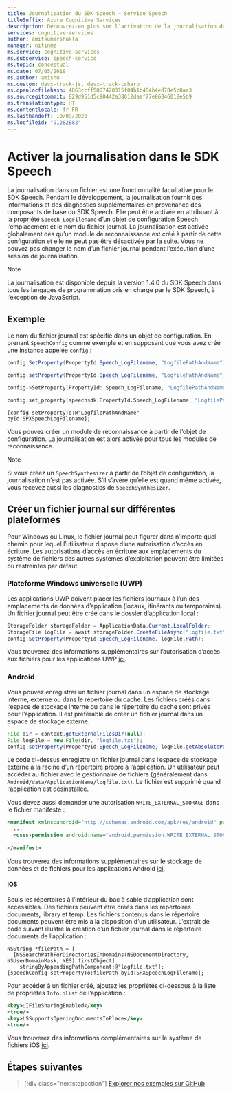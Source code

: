 ```yaml
---
title: Journalisation du SDK Speech – Service Speech
titleSuffix: Azure Cognitive Services
description: Découvrez-en plus sur l’activation de la journalisation dans le SDK Speech (C++, C#, Python, Objective-C, Java).
services: cognitive-services
author: amitkumarshukla
manager: nitinme
ms.service: cognitive-services
ms.subservice: speech-service
ms.topic: conceptual
ms.date: 07/05/2019
ms.author: amishu
ms.custom: devx-track-js, devx-track-csharp
ms.openlocfilehash: 4863ccff5807420315f04b1b454b4ed78e5c8ae3
ms.sourcegitcommit: 829d951d5c90442a38012daaf77e86046018e5b9
ms.translationtype: HT
ms.contentlocale: fr-FR
ms.lasthandoff: 10/09/2020
ms.locfileid: "91282882"
---
```

# <a name="enable-logging-in-the-speech-sdk"></a>Activer la journalisation dans le SDK Speech

La journalisation dans un fichier est une fonctionnalité facultative pour le SDK Speech. Pendant le développement, la journalisation fournit des informations et des diagnostics supplémentaires en provenance des composants de base du SDK Speech. Elle peut être activée en attribuant à la propriété `Speech_LogFilename` d’un objet de configuration Speech l’emplacement et le nom du fichier journal. La journalisation est activée globalement dès qu’un module de reconnaissance est créé à partir de cette configuration et elle ne peut pas être désactivée par la suite. Vous ne pouvez pas changer le nom d’un fichier journal pendant l’exécution d’une session de journalisation.

> [!NOTE]
> La journalisation est disponible depuis la version 1.4.0 du SDK Speech dans tous les langages de programmation pris en charge par le SDK Speech, à l’exception de JavaScript.

## <a name="sample"></a>Exemple

Le nom du fichier journal est spécifié dans un objet de configuration. En prenant `SpeechConfig` comme exemple et en supposant que vous avez créé une instance appelée `config` :

```csharp
config.SetProperty(PropertyId.Speech_LogFilename, "LogfilePathAndName");
```

```java
config.setProperty(PropertyId.Speech_LogFilename, "LogfilePathAndName");
```

```C++
config->SetProperty(PropertyId::Speech_LogFilename, "LogfilePathAndName");
```

```Python
config.set_property(speechsdk.PropertyId.Speech_LogFilename, "LogfilePathAndName")
```

```objc
[config setPropertyTo:@"LogfilePathAndName" byId:SPXSpeechLogFilename];
```

Vous pouvez créer un module de reconnaissance à partir de l’objet de configuration. La journalisation est alors activée pour tous les modules de reconnaissance.

> [!NOTE]
> Si vous créez un `SpeechSynthesizer` à partir de l’objet de configuration, la journalisation n’est pas activée. S’il s’avère qu’elle est quand même activée, vous recevez aussi les diagnostics de `SpeechSynthesizer`.

## <a name="create-a-log-file-on-different-platforms"></a>Créer un fichier journal sur différentes plateformes

Pour Windows ou Linux, le fichier journal peut figurer dans n’importe quel chemin pour lequel l’utilisateur dispose d’une autorisation d’accès en écriture. Les autorisations d’accès en écriture aux emplacements du système de fichiers des autres systèmes d’exploitation peuvent être limitées ou restreintes par défaut.

### <a name="universal-windows-platform-uwp"></a>Plateforme Windows universelle (UWP)

Les applications UWP doivent placer les fichiers journaux à l’un des emplacements de données d’application (locaux, itinérants ou temporaires). Un fichier journal peut être créé dans le dossier d’application local :

```csharp
StorageFolder storageFolder = ApplicationData.Current.LocalFolder;
StorageFile logFile = await storageFolder.CreateFileAsync("logfile.txt", CreationCollisionOption.ReplaceExisting);
config.SetProperty(PropertyId.Speech_LogFilename, logFile.Path);
```

Vous trouverez des informations supplémentaires sur l’autorisation d’accès aux fichiers pour les applications UWP [ici](https://docs.microsoft.com/windows/uwp/files/file-access-permissions).

### <a name="android"></a>Android

Vous pouvez enregistrer un fichier journal dans un espace de stockage interne, externe ou dans le répertoire du cache. Les fichiers créés dans l’espace de stockage interne ou dans le répertoire du cache sont privés pour l’application. Il est préférable de créer un fichier journal dans un espace de stockage externe.

```java
File dir = context.getExternalFilesDir(null);
File logFile = new File(dir, "logfile.txt");
config.setProperty(PropertyId.Speech_LogFilename, logFile.getAbsolutePath());
```

Le code ci-dessus enregistre un fichier journal dans l’espace de stockage externe à la racine d’un répertoire propre à l’application. Un utilisateur peut accéder au fichier avec le gestionnaire de fichiers (généralement dans `Android/data/ApplicationName/logfile.txt`). Le fichier est supprimé quand l’application est désinstallée.

Vous devez aussi demander une autorisation `WRITE_EXTERNAL_STORAGE` dans le fichier manifeste :

```xml
<manifest xmlns:android="http://schemas.android.com/apk/res/android" package="...">
  ...
  <uses-permission android:name="android.permission.WRITE_EXTERNAL_STORAGE" />
  ...
</manifest>
```

Vous trouverez des informations supplémentaires sur le stockage de données et de fichiers pour les applications Android [ici](https://developer.android.com/guide/topics/data/data-storage.html).

#### <a name="ios"></a>iOS

Seuls les répertoires à l’intérieur du bac à sable d’application sont accessibles. Des fichiers peuvent être créés dans les répertoires documents, library et temp. Les fichiers contenus dans le répertoire documents peuvent être mis à la disposition d’un utilisateur. L’extrait de code suivant illustre la création d’un fichier journal dans le répertoire documents de l’application :

```objc
NSString *filePath = [
  [NSSearchPathForDirectoriesInDomains(NSDocumentDirectory, NSUserDomainMask, YES) firstObject]
    stringByAppendingPathComponent:@"logfile.txt"];
[speechConfig setPropertyTo:filePath byId:SPXSpeechLogFilename];
```

Pour accéder à un fichier créé, ajoutez les propriétés ci-dessous à la liste de propriétés `Info.plist` de l’application :

```xml
<key>UIFileSharingEnabled</key>
<true/>
<key>LSSupportsOpeningDocumentsInPlace</key>
<true/>
```

Vous trouverez des informations complémentaires sur le système de fichiers iOS [ici](https://developer.apple.com/library/archive/documentation/FileManagement/Conceptual/FileSystemProgrammingGuide/FileSystemOverview/FileSystemOverview.html).

## <a name="next-steps"></a>Étapes suivantes

> [!div class="nextstepaction"]
> [Explorer nos exemples sur GitHub](https://aka.ms/csspeech/samples)
